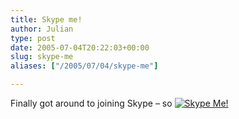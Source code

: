 ```yaml
---
title: Skype me!
author: Julian
type: post
date: 2005-07-04T20:22:03+00:00
slug: skype-me 
aliases: ["/2005/07/04/skype-me"]

---
```

Finally got around to joining Skype &#8211; so [<img alt="Skype Me!" src="https://goodies.skype.com/graphics/skypeme\_btn\_blue.gif" border=0/>][1]

 [1]: callto://julianelve